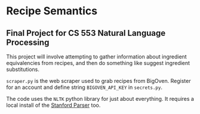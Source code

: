 # Recipe Semantics
## Final Project for CS 553 Natural Language Processing

This project will involve attempting to gather information about ingredient equivalencies from recipes, and then do something like suggest ingredient substitutions.


`scraper.py` is the web scraper used to grab recipes from BigOven. Register for an account and define string `BIGOVEN_API_KEY` in `secrets.py`.

The code uses the `NLTK` python library for just about everything. It requires a local install of the [Stanford Parser](http://nlp.stanford.edu/software/lex-parser.shtml) too.



